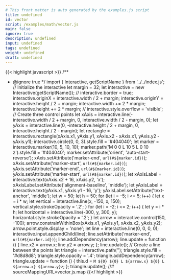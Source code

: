 ```yaml
---
# This front matter is auto generated by the examples.js script
title: undefined
id: vector
script: /examples/math/vector.js
main: false
ignore: true
description: undefined
input: undefined
tags: undefined
weight: undefined
draft: undefined
---
```


{{< highlight javascript >}}
/**
* @ignore true
*/
import { Interactive, getScriptName } from '../../index.js';
// Initialize the interactive
let margin = 32;
let interactive = new Interactive(getScriptName());
// interactive.border = true;
interactive.originX = interactive.width / 2 + margin;
interactive.originY = interactive.height / 2 + margin;
interactive.width += 2 * margin;
interactive.height += 2 * margin;
// interactive.style.overflow = 'visible';
// Create three control points
let xAxis = interactive.line(-interactive.width / 2 + margin, 0, interactive.width / 2 - margin, 0);
let yAxis = interactive.line(0, -interactive.height / 2 + margin, 0, interactive.height / 2 - margin);
let rectangle = interactive.rectangle(xAxis.x1, yAxis.y1, xAxis.x2 - xAxis.x1, yAxis.y2 - yAxis.y1);
interactive.circle(0, 0, 3).style.fill = '#404040';
let marker = interactive.marker(10, 5, 10, 10);
marker.path('M 0 0 L 10 5 L 0 10 z').style.fill = '#404040';
marker.setAttribute('orient', 'auto-start-reverse');
xAxis.setAttribute('marker-end', `url(#${marker.id})`);
xAxis.setAttribute('marker-start', `url(#${marker.id})`);
yAxis.setAttribute('marker-end', `url(#${marker.id})`);
yAxis.setAttribute('marker-start', `url(#${marker.id})`);
let xAxisLabel = interactive.text(xAxis.x2 + 16, xAxis.y2, 'x');
xAxisLabel.setAttribute('alignment-baseline', 'middle');
let yAxisLabel = interactive.text(yAxis.x1, yAxis.y1 - 16, 'y');
yAxisLabel.setAttribute('text-anchor', 'middle');
let w = 50;
let h = 50;
for (let i = -5; i <= 5; i++) {
    let x = i * w;
    let vertical = interactive.line(x, -150, x, 150);
    vertical.style.strokeOpacity = '.2';
}
for (let i = -2; i <= 2; i++) {
    let y = i * h;
    let horizontal = interactive.line(-300, y, 300, y);
    horizontal.style.strokeOpacity = '.2';
}
let arrow = interactive.control(150, -100);
arrow.constrainWithinBox(xAxis.x1, yAxis.y1, xAxis.x2, yAxis.y2);
arrow.point.style.display = 'none';
let line = interactive.line(0, 0, 0, 0);
interactive.input.appendChild(line);
line.setAttribute('marker-end', `url(#${marker.id})`);
line.addDependency(arrow);
line.update = function () {
    line.x2 = arrow.x;
    line.y2 = arrow.y;
};
line.update();
// Create a line between the points
let triangle = interactive.path('');
triangle.style.fill = '#d8d8d8';
triangle.style.opacity = '.4';
triangle.addDependency(arrow);
triangle.update = function () {
    this.d = `M ${0} ${0} L ${arrow.x} ${0} L ${arrow.x} ${arrow.y}z`;
};
triangle.update();
//# sourceMappingURL=vector.js.map
{{</ highlight >}}

